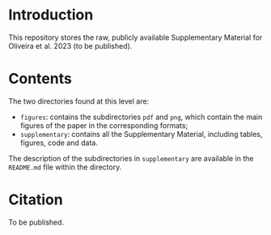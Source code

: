 # Introduction
This repository stores the raw, publicly available Supplementary Material for 
Oliveira et al. 2023 (to be published).

# Contents
The two directories found at this level are:

- `figures`: contains the subdirectories `pdf` and `png`, which contain the main 
  figures of the paper in the corresponding formats;
- `supplementary`: contains all the Supplementary Material, including tables,
  figures, code and data.

The description of the subdirectories in `supplementary` are available in the
`README.md` file within the directory.

# Citation
To be published.
